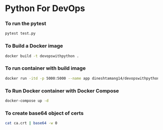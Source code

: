 # Python For DevOps

### To run the pytest
```sh
pytest test.py
```

### To Build a Docker image
```sh
docker build -t devopswithpython .
```

### To run container with build image
```sh
docker run -itd -p 5000:5000 --name app dineshtamang14/devopswithpython
```

### To Run Docker container with Docker Compose
```sh
docker-compose up -d
```

### To create base64 object of certs
```sh
cat ca.crt | base64 -w 0
```

